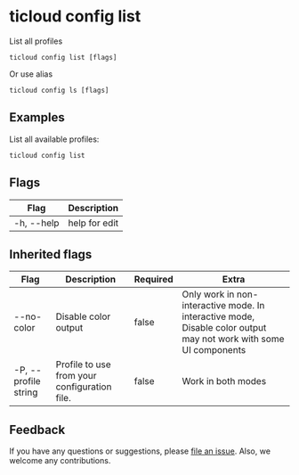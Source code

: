 # ticloud config list

List all profiles

```shell
ticloud config list [flags]
```

Or use alias

```shell
ticloud config ls [flags]
```

## Examples

List all available profiles:

```shell
ticloud config list
```

## Flags

| Flag       | Description   |
|------------|---------------|
| -h, --help | help for edit |

## Inherited flags

| Flag                 | Description                                  | Required | Extra                                                                                                             |
|----------------------|----------------------------------------------|----------|-------------------------------------------------------------------------------------------------------------------|
| --no-color           | Disable color output                         | false    | Only work in non-interactive mode. In interactive mode, Disable color output may not work with some UI components |
| -P, --profile string | Profile to use from your configuration file. | false    | Work in both modes                                                                                                |

## Feedback

If you have any questions or suggestions, please [file an issue](https://github.com/tidbcloud/tidbcloud-cli/issues/new/choose).
Also, we welcome any contributions.
